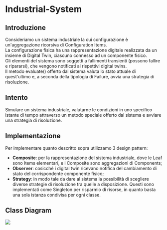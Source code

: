 # Industrial-System

## Introduzione
Consideriamo un sistema industriale la cui configurazione è un'aggregazione ricorsiva di Configuration Items.    
La configurazione fisica ha una rappresentazione digitale realizzata da un insieme di Digital Twin, ciascuno connesso ad un componente fisico.      
Gli elementi del sistema sono soggetti a fallimenti transienti (possono fallire e ripararsi), che vengono notificati ai rispettivi digital twins.      
Il metodo evaluate() offerto dal sistema valuta lo stato attuale di quest'ultimo e, a seconda della tipologia di Failure, avvia una strategia di risoluzione.

## Intento
Simulare un sistema industriale, valutarne le condizioni in uno specifico istante di tempo attraverso un metodo speciale offerto dal sistema
e avviare una strategia di risoluzione.

## Implementazione
Per implementare quanto descritto sopra utilizzamo 3 design pattern:  
- **Composite**: per la rappresentazione del sistema industriale, dove le Leaf sono Items elementari, e i Composite sono aggregazioni di Components;
- **Observer**: cosicché i digital twin ricevano notifica del cambiamento di stato del corrispondente componente fisico;
- **Strategy**: in modo tale da dare al sistema la possibilità di scegliere diverse strategie di risoluzione tra quelle a disposizione. Questi sono 
implementati come Singleton per risparmio di risorse, in quanto basta una sola istanza condivisa per ogni classe.

## Class Diagram
![](https://github.com/cr4sh13/Image-in-readme/blob/main/ClassUMLIndustrialSystem.png?raw=true)
